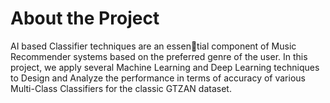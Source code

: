 # About the Project
AI based Classifier techniques are an essential component of Music Recommender systems based on the preferred genre of the user. In this project, we apply several Machine Learning and
Deep Learning techniques to Design and Analyze the performance in terms of accuracy of various Multi-Class Classifiers for the classic GTZAN dataset.
